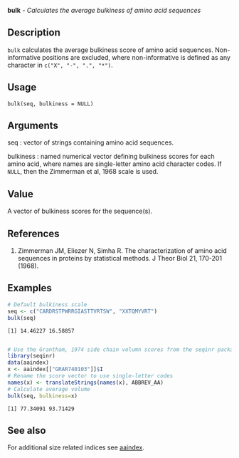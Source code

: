 **bulk** - *Calculates the average bulkiness of amino acid sequences*

Description
--------------------

`bulk` calculates the average bulkiness score of amino acid sequences. 
Non-informative positions are excluded, where non-informative is defined as any 
character in `c("X", "-", ".", "*")`.


Usage
--------------------
```
bulk(seq, bulkiness = NULL)
```

Arguments
-------------------

seq
:   vector of strings containing amino acid sequences.

bulkiness
:   named numerical vector defining bulkiness scores for 
each amino acid, where names are single-letter amino acid 
character codes. If `NULL`, then the Zimmerman et al, 1968
scale is used.




Value
-------------------

A vector of bulkiness scores for the sequence(s).


References
-------------------


1. Zimmerman JM, Eliezer N, Simha R. The characterization of amino acid sequences 
in proteins by statistical methods. J Theor Biol 21, 170-201 (1968).




Examples
-------------------

```R
# Default bulkiness scale
seq <- c("CARDRSTPWRRGIASTTVRTSW", "XXTQMYVRT")
bulk(seq)

```


```
[1] 14.46227 16.58857

```


```R

# Use the Grantham, 1974 side chain volumn scores from the seqinr package
library(seqinr)
data(aaindex)
x <- aaindex[["GRAR740103"]]$I
# Rename the score vector to use single-letter codes
names(x) <- translateStrings(names(x), ABBREV_AA)
# Calculate average volume
bulk(seq, bulkiness=x)
```


```
[1] 77.34091 93.71429

```



See also
-------------------

For additional size related indices see [aaindex](http://www.rdocumentation.org/packages/seqinr/topics/aaindex).






